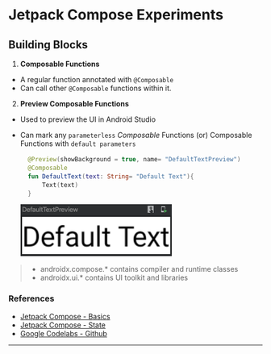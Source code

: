 # Jetpack Compose Experiments

## Building Blocks

1. **Composable Functions**

  - A regular function annotated with `@Composable`
  - Can call other `@Composable` functions within it.

2. **Preview Composable Functions**

  - Used to preview the UI in Android Studio
  - Can mark any `parameterless` *Composable* Functions (or) Composable Functions with `default parameters`

    ```kotlin
      @Preview(showBackground = true, name= "DefaultTextPreview")
      @Composable
      fun DefaultText(text: String= "Default Text"){
          Text(text)
      }
    ```
    ![Default Text Preview][art_default_text_preview]

> - androidx.compose.* contains compiler and runtime classes
> - androidx.ui.* contains UI toolkit and libraries

### References

- [Jetpack Compose - Basics][jetpack_compose_basics_codelab]
- [Jetpack Compose - State][jetpack_compose_state_codelab]
- [Google Codelabs - Github][android_compose_codelabs_code]

---
[jetpack_compose_basics_codelab]: https://codelabs.developers.google.com/codelabs/jetpack-compose-basics/
[jetpack_compose_state_codelab]: https://developer.android.com/codelabs/jetpack-compose-state
[android_compose_codelabs_code]: https://github.com/googlecodelabs/android-compose-codelabs
[art_default_text_preview]: art/default_text_preview.png "Default Text Preview"